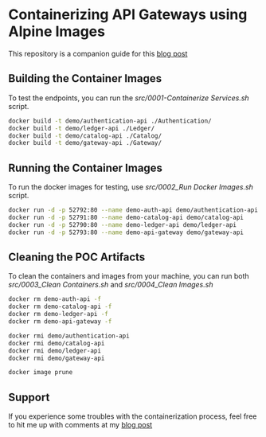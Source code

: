 # Containerizing API Gateways using Alpine Images

This repository is a companion guide for this [blog post](http://www.pogsdotnet.com/2018/09/containerizing-api-gateways-using.html)

## Building the Container Images

To test the endpoints, you can run the *src/0001-Containerize Services.sh* script.

```sh
docker build -t demo/authentication-api ./Authentication/
docker build -t demo/ledger-api ./Ledger/
docker build -t demo/catalog-api ./Catalog/
docker build -t demo/gateway-api ./Gateway/
```

## Running the Container Images

To run the docker images for testing, use *src/0002_Run Docker Images.sh* script.

```sh
docker run -d -p 52792:80 --name demo-auth-api demo/authentication-api
docker run -d -p 52791:80 --name demo-catalog-api demo/catalog-api
docker run -d -p 52790:80 --name demo-ledger-api demo/ledger-api
docker run -d -p 52793:80 --name demo-api-gateway demo/gateway-api
```

## Cleaning the POC Artifacts

To clean the containers and images from your machine, you can run both *src/0003_Clean Containers.sh* and *src/0004_Clean Images.sh*


```sh
docker rm demo-auth-api -f
docker rm demo-catalog-api -f
docker rm demo-ledger-api -f
docker rm demo-api-gateway -f
```

```sh
docker rmi demo/authentication-api
docker rmi demo/catalog-api
docker rmi demo/ledger-api
docker rmi demo/gateway-api

docker image prune
```

## Support

If you experience some troubles with the containerization process, feel free to hit me up with comments at my [blog post](http://www.pogsdotnet.com/2018/09/containerizing-api-gateways-using.html)